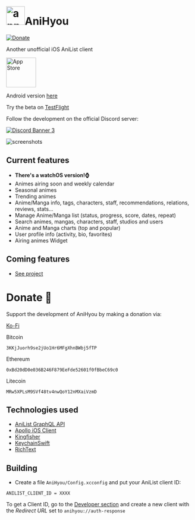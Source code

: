 # <img alt="app-icon" height="50" src="https://github.com/axiel7/AniHyou-android/blob/master/app/src/main/res/mipmap-hdpi/ic_launcher_round.webp"/>AniHyou

[![Donate](https://img.shields.io/badge/buy%20me%20a%20coffee-donate-yellow.svg)](https://ko-fi.com/axiel7)

Another unofficial iOS AniList client

[<img alt="App Store" height="80" src="https://github.com/axiel7/AniHyou/blob/main/AppStore-badge.png?raw=true"/>](https://apps.apple.com/us/app/anihyou/id1635777325)

Android version [here](https://github.com/axiel7/AniHyou-android)

Try the beta on [TestFlight](https://testflight.apple.com/join/Om3OIlKd)

Follow the development on the official Discord server:

[![Discord Banner 3](https://discordapp.com/api/guilds/741059285122940928/widget.png?style=banner2)](https://discord.gg/CTv3WdfxHh)

![screenshots](https://axiel7.github.io/anihyou.39100785.png)

## Current features
- **There's a watchOS version!⌚️**
- Animes airing soon and weekly calendar
- Seasonal animes
- Trending animes
- Anime/Manga info, tags, characters, staff, recommendations, relations, reviews, stats...
- Manage Anime/Manga list (status, progress, score, dates, repeat)
- Search animes, mangas, characters, staff, studios and users
- Anime and Manga charts (top and popular)
- User profile info (activity, bio, favorites)
- Airing animes Widget

## Coming features
- [See project](https://github.com/users/axiel7/projects/2/views/1)

# Donate 💸
Support the development of AniHyou by making a donation via:

[Ko-Fi](https://ko-fi.com/axiel7)

Bitcoin
```
3KKjJuorh9se2jUo1Hr6MFgXhnBWbj5fTP
```

Ethereum
```
0xBd20dD0e036B246F879EeFde52601f0fBbeC69c0
```

Litecoin
```
MRw5XPLsM9SVf48tv4nwQoY12nMXaiVzmD
```

## Technologies used
- [AniList GraphQL API](https://github.com/AniList/ApiV2-GraphQL-Docs)
- [Apollo iOS Client](https://github.com/apollographql/apollo-ios)
- [Kingfisher](https://github.com/onevcat/Kingfisher)
- [KeychainSwift](https://github.com/evgenyneu/keychain-swift)
- [RichText](https://github.com/NuPlay/RichText)

## Building
- Create a file `AniHyou/Config.xcconfig` and put your AniList client ID:
```
ANILIST_CLIENT_ID = XXXX
```

To get a Client ID, go to the [Developer section](https://anilist.co/settings/developer) and create a new client with the *Redirect URL* set to `anihyou://auth-response`
